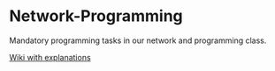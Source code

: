 # Network-Programming
Mandatory programming tasks in our network and programming class. 

[Wiki with explanations](https://github.com/jonasbrunvoll/Network-Programming/wiki/Wiki-frontpage)
